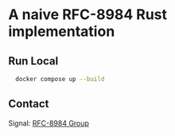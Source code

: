 # A naive RFC-8984 Rust implementation

## Run Local

```bash
  docker compose up --build
```

## Contact

Signal: [RFC-8984 Group](https://signal.group/#CjQKILpMo2tZkR1k6iKem8WQd9l2YN2EEMQs11RzYNDe9LxcEhDOc5uyJEom2C2C-quR7Uq3)
